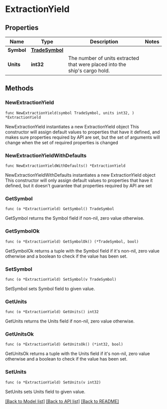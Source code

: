 # ExtractionYield

## Properties

Name | Type | Description | Notes
------------ | ------------- | ------------- | -------------
**Symbol** | [**TradeSymbol**](TradeSymbol.md) |  | 
**Units** | **int32** | The number of units extracted that were placed into the ship&#39;s cargo hold. | 

## Methods

### NewExtractionYield

`func NewExtractionYield(symbol TradeSymbol, units int32, ) *ExtractionYield`

NewExtractionYield instantiates a new ExtractionYield object
This constructor will assign default values to properties that have it defined,
and makes sure properties required by API are set, but the set of arguments
will change when the set of required properties is changed

### NewExtractionYieldWithDefaults

`func NewExtractionYieldWithDefaults() *ExtractionYield`

NewExtractionYieldWithDefaults instantiates a new ExtractionYield object
This constructor will only assign default values to properties that have it defined,
but it doesn't guarantee that properties required by API are set

### GetSymbol

`func (o *ExtractionYield) GetSymbol() TradeSymbol`

GetSymbol returns the Symbol field if non-nil, zero value otherwise.

### GetSymbolOk

`func (o *ExtractionYield) GetSymbolOk() (*TradeSymbol, bool)`

GetSymbolOk returns a tuple with the Symbol field if it's non-nil, zero value otherwise
and a boolean to check if the value has been set.

### SetSymbol

`func (o *ExtractionYield) SetSymbol(v TradeSymbol)`

SetSymbol sets Symbol field to given value.


### GetUnits

`func (o *ExtractionYield) GetUnits() int32`

GetUnits returns the Units field if non-nil, zero value otherwise.

### GetUnitsOk

`func (o *ExtractionYield) GetUnitsOk() (*int32, bool)`

GetUnitsOk returns a tuple with the Units field if it's non-nil, zero value otherwise
and a boolean to check if the value has been set.

### SetUnits

`func (o *ExtractionYield) SetUnits(v int32)`

SetUnits sets Units field to given value.



[[Back to Model list]](../README.md#documentation-for-models) [[Back to API list]](../README.md#documentation-for-api-endpoints) [[Back to README]](../README.md)


